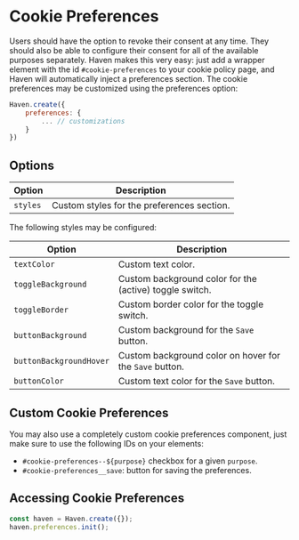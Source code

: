 # Cookie Preferences

Users should have the option to revoke their consent at any time. They should also be able
to configure their consent for all of the available purposes separately. Haven makes this
very easy: just add a wrapper element with the id `#cookie-preferences` to your cookie policy
page, and Haven will automatically inject a preferences section. The cookie preferences may be customized using the preferences option:

```javascript
Haven.create({
    preferences: {
        ... // customizations
    }
})
```

## Options

| Option   | Description                                |
| -------- | ------------------------------------------ |
| `styles` | Custom styles for the preferences section. |

The following styles may be configured:

| Option                  | Description                                             |
| ----------------------- | ------------------------------------------------------- |
| `textColor`             | Custom text color.                                      |
| `toggleBackground`      | Custom background color for the (active) toggle switch. |
| `toggleBorder`          | Custom border color for the toggle switch.              |
| `buttonBackground`      | Custom background for the `Save` button.                |
| `buttonBackgroundHover` | Custom background color on hover for the `Save` button. |
| `buttonColor`           | Custom text color for the `Save` button.                |

## Custom Cookie Preferences

You may also use a completely custom cookie preferences component, just make sure to use the following IDs on your elements:

- `#cookie-preferences--${purpose}` checkbox for a given `purpose`.
- `#cookie-preferences__save`: button for saving the preferences.

## Accessing Cookie Preferences

```js
const haven = Haven.create({});
haven.preferences.init();
```
